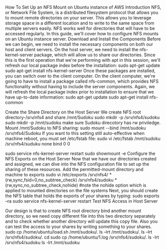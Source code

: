 How To Set Up an NFS Mount on Ubuntu instance of AWS
Introduction
NFS, or Network File System, is a distributed filesystem protocol that allows you to mount remote directories on your server. This allows you to leverage storage space in a different location and to write to the same space from multiple servers easily. NFS works well for directories that will have to be accessed regularly.
In this guide, we'll cover how to configure NFS mounts on an Ubuntu instance server.
Download and Install the Components
Before we can begin, we need to install the necessary components on both our host and client servers.
On the host server, we need to install the nfs-kernel-server package, which will allow us to share our directories. Since this is the first operation that we're performing with apt in this session, we'll refresh our local package index before the installation:
sudo apt-get update
sudo apt-get install nfs-kernel-server
Once these packages are installed, you can switch over to the client computer.
On the client computer, we're going to have to install a package called nfs-common, which provides NFS functionality without having to include the server components. Again, we will refresh the local package index prior to installation to ensure that we have up-to-date information:
sudo apt-get update
sudo apt-get install nfs-common

Create the Share Directory on the Host Server
We create NFS root directory-/srv/nfs4 and share /mnt/Sudoku
sudo mkdir -p /srv/nfs4/sudoku
sudo mkdir -p /mnt/sudoku
make sure Sudoku direcotory has rw priviledge. Mount /mnt/Sudoku to NFS sharing:
sudo mount --bind /mnt/sudoku /srv/nfs4/Sudoku
If you want to this setting still auto-effective when machine reboot, you must set /etc/fstab file:
sudo vi /etc/fstab
/mnt/sudoku /srv/nfs4/suduku  none   bind   0   0

sudo service nfs-kernel-server restart
sudo showmount -e
Configure the NFS Exports on the Host Server
Now that we have our directories created and assigned, we can dive into the NFS configuration file to set up the sharing of these resources.
Add the permitted-mount directory and machine to exports
sudo vi /etc/exports
/srv/nfs4/ *(rw,sync,fsid=0,no_subtree_check)
/srv/nfs4/sudoku *(rw,sync,no_subtree_check,nohide) #note the nohide option which is applied to mounted directories on the file systems
Next, you should create the NFS table that holds the exports of your shares by typing:
sudo exports –ra
sudo service nfs-kernel-server restart
Test NFS Access in Host Server

Our design is that to create NFS root directory bind another mount directory, so we need copy different file into this two directory separately and to check whether another directory will update this copy file. Also you can test the access to your shares by writing something to your shares. 
sudo cp /home/ubuntu/load.sh /mnt/sudoku/.
ls –lrt /mnt/sudoku/.
ls –lrt /srv/nfs4/sudoku/.
cd
sudo cp /home/ubuntu/1.log /srv/nfs4/sudoku/.
ls -lrt /srv/nfs4/sudoku
ls -lrt /mnt/sudoku
